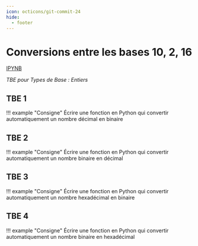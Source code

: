 ```yaml
---
icon: octicons/git-commit-24
hide:
  - footer
---
```


# Conversions entre les bases 10, 2, 16

[IPYNB](/files/decibinhexa.ipynb)

_TBE pour Types de Base : Entiers_

## TBE 1

!!! example "Consigne"
Écrire une fonction en Python qui convertir automatiquement un nombre décimal en binaire

## TBE 2

!!! example "Consigne"
Écrire une fonction en Python qui convertir automatiquement un nombre binaire en décimal

## TBE 3

!!! example "Consigne"
Écrire une fonction en Python qui convertir automatiquement un nombre hexadécimal en binaire

## TBE 4

!!! example "Consigne"
Écrire une fonction en Python qui convertir automatiquement un nombre binaire en hexadécimal
